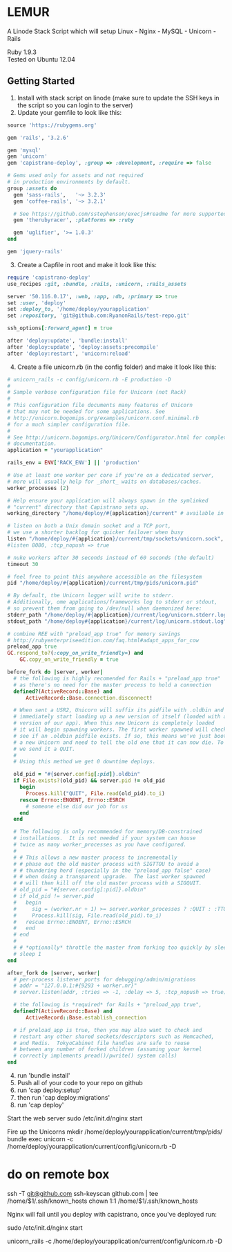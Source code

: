 LEMUR
=====

A Linode Stack Script which will setup Linux - Nginx - MySQL - Unicorn - Rails

Ruby 1.9.3  
Tested on Ubuntu 12.04


Getting Started
-------------
1.  Install with stack script on linode  (make sure to update the SSH keys in the script so you can login to the server)  
2.  Update your gemfile to look like this:
```ruby
source 'https://rubygems.org'

gem 'rails', '3.2.6'

gem 'mysql'
gem 'unicorn'
gem 'capistrano-deploy', :group => :development, :require => false

# Gems used only for assets and not required
# in production environments by default.
group :assets do
  gem 'sass-rails',   '~> 3.2.3'
  gem 'coffee-rails', '~> 3.2.1'

  # See https://github.com/sstephenson/execjs#readme for more supported runtimes
  gem 'therubyracer', :platforms => :ruby

  gem 'uglifier', '>= 1.0.3'
end

gem 'jquery-rails'
```
3.  Create a Capfile in root and make it look like this:
```ruby
require 'capistrano-deploy'
use_recipes :git, :bundle, :rails, :unicorn, :rails_assets

server '50.116.0.17', :web, :app, :db, :primary => true
set :user, 'deploy'
set :deploy_to, '/home/deploy/yourapplication'
set :repository, 'git@github.com:RyanonRails/test-repo.git'

ssh_options[:forward_agent] = true

after 'deploy:update', 'bundle:install'
after 'deploy:update', 'deploy:assets:precompile'
after 'deploy:restart', 'unicorn:reload'
```
4.  Create a file unicorn.rb (in the config folder) and make it look like this:
```ruby
# unicorn_rails -c config/unicorn.rb -E production -D
#
# Sample verbose configuration file for Unicorn (not Rack)
#
# This configuration file documents many features of Unicorn
# that may not be needed for some applications. See
# http://unicorn.bogomips.org/examples/unicorn.conf.minimal.rb
# for a much simpler configuration file.
#
# See http://unicorn.bogomips.org/Unicorn/Configurator.html for complete
# documentation.
application = "yourapplication"

rails_env = ENV['RACK_ENV'] || 'production'

# Use at least one worker per core if you're on a dedicated server,
# more will usually help for _short_ waits on databases/caches.
worker_processes (2)

# Help ensure your application will always spawn in the symlinked
# "current" directory that Capistrano sets up.
working_directory "/home/deploy/#{application}/current" # available in 0.94.0+

# listen on both a Unix domain socket and a TCP port,
# we use a shorter backlog for quicker failover when busy
listen "/home/deploy/#{application}/current/tmp/sockets/unicorn.sock", :backlog => 2048
#listen 8080, :tcp_nopush => true

# nuke workers after 30 seconds instead of 60 seconds (the default)
timeout 30

# feel free to point this anywhere accessible on the filesystem
pid "/home/deploy/#{application}/current/tmp/pids/unicorn.pid"

# By default, the Unicorn logger will write to stderr.
# Additionally, ome applications/frameworks log to stderr or stdout,
# so prevent them from going to /dev/null when daemonized here:
stderr_path "/home/deploy/#{application}/current/log/unicorn.stderr.log"
stdout_path "/home/deploy#{application}/current/log/unicorn.stdout.log"

# combine REE with "preload_app true" for memory savings
# http://rubyenterpriseedition.com/faq.html#adapt_apps_for_cow
preload_app true
GC.respond_to?(:copy_on_write_friendly=) and
    GC.copy_on_write_friendly = true

before_fork do |server, worker|
  # the following is highly recomended for Rails + "preload_app true"
  # as there's no need for the master process to hold a connection
  defined?(ActiveRecord::Base) and
      ActiveRecord::Base.connection.disconnect!

  # When sent a USR2, Unicorn will suffix its pidfile with .oldbin and
  # immediately start loading up a new version of itself (loaded with a new
  # version of our app). When this new Unicorn is completely loaded
  # it will begin spawning workers. The first worker spawned will check to
  # see if an .oldbin pidfile exists. If so, this means we've just booted up
  # a new Unicorn and need to tell the old one that it can now die. To do so
  # we send it a QUIT.
  #
  # Using this method we get 0 downtime deploys.

  old_pid = "#{server.config[:pid]}.oldbin"
  if File.exists?(old_pid) && server.pid != old_pid
    begin
      Process.kill("QUIT", File.read(old_pid).to_i)
    rescue Errno::ENOENT, Errno::ESRCH
      # someone else did our job for us
    end
  end

  # The following is only recommended for memory/DB-constrained
  # installations.  It is not needed if your system can house
  # twice as many worker_processes as you have configured.
  #
  # # This allows a new master process to incrementally
  # # phase out the old master process with SIGTTOU to avoid a
  # # thundering herd (especially in the "preload_app false" case)
  # # when doing a transparent upgrade.  The last worker spawned
  # # will then kill off the old master process with a SIGQUIT.
  # old_pid = "#{server.config[:pid]}.oldbin"
  # if old_pid != server.pid
  #   begin
  #     sig = (worker.nr + 1) >= server.worker_processes ? :QUIT : :TTOU
  #     Process.kill(sig, File.read(old_pid).to_i)
  #   rescue Errno::ENOENT, Errno::ESRCH
  #   end
  # end
  #
  # # *optionally* throttle the master from forking too quickly by sleeping
  # sleep 1
end

after_fork do |server, worker|
  # per-process listener ports for debugging/admin/migrations
  # addr = "127.0.0.1:#{9293 + worker.nr}"
  # server.listen(addr, :tries => -1, :delay => 5, :tcp_nopush => true)

  # the following is *required* for Rails + "preload_app true",
  defined?(ActiveRecord::Base) and
      ActiveRecord::Base.establish_connection

  # if preload_app is true, then you may also want to check and
  # restart any other shared sockets/descriptors such as Memcached,
  # and Redis.  TokyoCabinet file handles are safe to reuse
  # between any number of forked children (assuming your kernel
  # correctly implements pread()/pwrite() system calls)
end
```
4.  run 'bundle install'
5.  Push all of your code to your repo on github
6.  run 'cap deploy:setup'
7.  then run 'cap deploy:migrations'
8.  run 'cap deploy'




Start the web server
sudo /etc/init.d/nginx start

Fire up the Unicorns
mkdir /home/deploy/yourapplication/current/tmp/pids/
bundle exec unicorn -c /home/deploy/yourapplication/current/config/unicorn.rb -D





# do on remote box
ssh -T git@github.com
  ssh-keyscan github.com | tee /home/$1/.ssh/known_hosts
  chown $1:$1 /home/$1/.ssh/known_hosts

Nginx will fail until you deploy with capistrano, once you've deployed run:

sudo /etc/init.d/nginx start

unicorn_rails -c /home/deploy/yourapplication/current/config/unicorn.rb -D